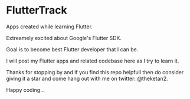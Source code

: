 # FlutterTrack
Apps created while learning Flutter.

Extreamely excited about Google's Flutter SDK.

Goal is to become best Flutter developer that I can be.

I will post my Flutter apps and related codebase here as I try to learn it.

Thanks for stopping by and if you find this repo helpfull then do consider giving it a star and come hang out with me on twitter: @theketan2.

Happy coding...
